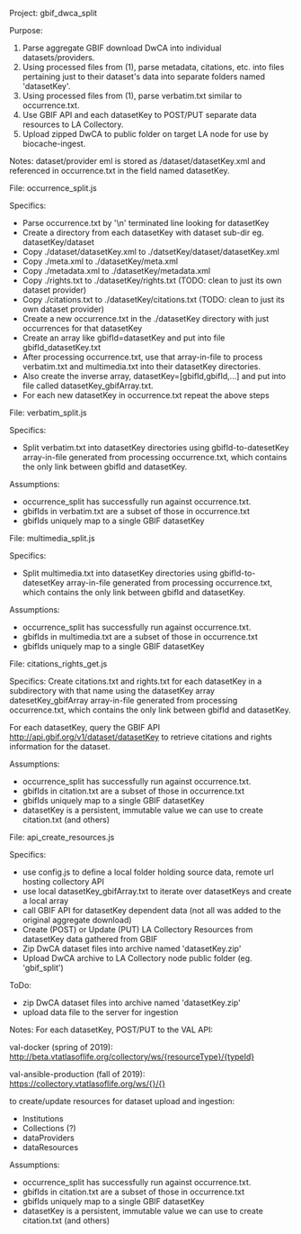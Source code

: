 Project: gbif_dwca_split

Purpose:
  1) Parse aggregate GBIF download DwCA into individual datasets/providers.
  2) Using processed files from (1), parse metadata, citations, etc. into files pertaining just
  to their dataset's data into separate folders named 'datasetKey'.
  3) Using processed files from (1), parse verbatim.txt similar to occurrence.txt.
  4) Use GBIF API and each datasetKey to POST/PUT separate data resources to LA Collectory.
  5) Upload zipped DwCA to public folder on target LA node for use by biocache-ingest.

Notes:
  dataset/provider eml is stored as /dataset/datasetKey.xml and referenced in
  occurrence.txt in the field named datasetKey.

File: occurrence_split.js

Specifics:
- Parse occurrence.txt by '\n' terminated line looking for datasetKey
- Create a directory from each datasetKey with dataset sub-dir eg. datasetKey/dataset
- Copy ./dataset/datasetKey.xml to ./datsetKey/dataset/datasetKey.xml
- Copy ./meta.xml to ./datasetKey/meta.xml
- Copy ./metadata.xml to ./datasetKey/metadata.xml
- Copy ./rights.txt to ./datasetKey/rights.txt (TODO: clean to just its own dataset provider)
- Copy ./citations.txt to ./datasetKey/citations.txt (TODO: clean to just its own dataset provider)
- Create a new occurrence.txt in the ./datasetKey directory with just occurrences
  for that datasetKey
- Create an array like gbifId=datasetKey and put into file gbifId_datasetKey.txt
- After processing occurrence.txt, use that array-in-file to process
  verbatim.txt and multimedia.txt into their datasetKey directories.
- Also create the inverse array, datasetKey=[gbifId,gbifId,...] and put into file
  called datasetKey_gbifArray.txt.
- For each new datasetKey in occurrence.txt repeat the above steps

File: verbatim_split.js

Specifics:
- Split verbatim.txt into datasetKey directories using gbifId-to-datesetKey
array-in-file generated from processing occurrence.txt, which contains the
only link between gbifId and datasetKey.

Assumptions:
- occurrence_split has successfully run against occurrence.txt.
- gbifIds in verbatim.txt are a subset of those in occurrence.txt
- gbifIds uniquely map to a single GBIF datasetKey

File: multimedia_split.js

Specifics:
- Split multimedia.txt into datasetKey directories using gbifId-to-datesetKey
array-in-file generated from processing occurrence.txt, which contains the
only link between gbifId and datasetKey.

Assumptions:
- occurrence_split has successfully run against occurrence.txt.
- gbifIds in multimedia.txt are a subset of those in occurrence.txt
- gbifIds uniquely map to a single GBIF datasetKey

File: citations_rights_get.js

Specifics:
Create citations.txt and rights.txt for each datasetKey in a subdirectory with
that name using the datasetKey array datesetKey_gbifArray array-in-file
generated from processing occurrence.txt, which contains the only link
between gbifId and datasetKey.

For each datasetKey, query the GBIF API http://api.gbif.org/v1/dataset/datasetKey
to retrieve citations and rights information for the dataset.

Assumptions:
- occurrence_split has successfully run against occurrence.txt.
- gbifIds in citation.txt are a subset of those in occurrence.txt
- gbifIds uniquely map to a single GBIF datasetKey
- datasetKey is a persistent, immutable value we can use to create
  citation.txt (and others)

File: api_create_resources.js

Specifics:
- use config.js to define a local folder holding source data, remote url hosting collectory API
- use local datasetKey_gbifArray.txt to iterate over datasetKeys and create a local array
- call GBIF API for datasetKey dependent data (not all was added to the original aggregate download)
- Create (POST) or Update (PUT) LA Collectory Resources from datasetKey data gathered from GBIF
- Zip DwCA dataset files into archive named 'datasetKey.zip'
- Upload DwCA archive to LA Collectory node public folder (eg. 'gbif_split')

ToDo:
- zip DwCA dataset files into archive named 'datasetKey.zip'
- upload data file to the server for ingestion

Notes:
For each datasetKey, POST/PUT to the VAL API:

val-docker (spring of 2019):
http://beta.vtatlasoflife.org/collectory/ws/{resourceType}/{typeId}

val-ansible-production (fall of 2019):
https://collectory.vtatlasoflife.org/ws/{}/{}

to create/update resources for dataset upload and ingestion:

- Institutions
- Collections (?)
- dataProviders
- dataResources

Assumptions:
- occurrence_split has successfully run against occurrence.txt.
- gbifIds in citation.txt are a subset of those in occurrence.txt
- gbifIds uniquely map to a single GBIF datasetKey
- datasetKey is a persistent, immutable value we can use to create
  citation.txt (and others)
